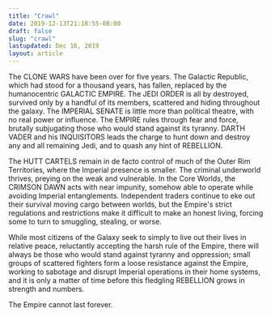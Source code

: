 ```yaml
---
title: "Crawl"
date: 2019-12-13T21:18:55-08:00
draft: false
slug: "crawl"
lastupdated: Dec 16, 2019
layout: article
---
```


The CLONE WARS have been over for five years. The Galactic Republic, which had stood for a thousand years, has fallen, replaced by the humanocentric GALACTIC EMPIRE. The JEDI ORDER is all by destroyed, survived only by a handful of its members, scattered and hiding throughout the galaxy. The IMPERIAL SENATE is little more than political theatre, with no real power or influence. The EMPIRE rules through fear and force, brutally subjugating those who would stand against its tyranny. DARTH VADER and his INQUISITORS leads the charge to hunt down and destroy any and all remaining Jedi, and to quash any hint of REBELLION.

The HUTT CARTELS remain in de facto control of much of the Outer Rim Territories, where the Imperial presence is smaller. The criminal underworld thrives, preying on the weak and vulnerable. In the Core Worlds, the CRIMSON DAWN acts with near impunity, somehow able to operate while avoiding Imperial entanglements. Independent traders continue to eke out their survival moving cargo between worlds, but the Empire's strict regulations and restrictions make it difficult to make an honest living, forcing some to turn to smuggling, stealing, or worse. 

While most citizens of the Galaxy seek to simply to live out their lives in relative peace, reluctantly accepting the harsh rule of the Empire, there will always be those who would stand against tyranny and oppression; small groups of scattered fighters form a loose resistance against the Empire, working to sabotage and disrupt Imperial operations in their home systems, and it is only a matter of time before this fledgling REBELLION grows in strength and numbers.

The Empire cannot last forever.